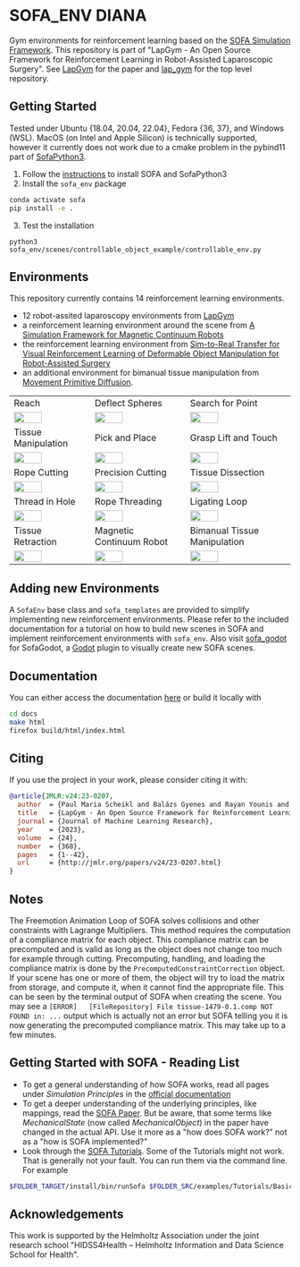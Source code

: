 # SOFA_ENV DIANA
Gym environments for reinforcement learning based on the [SOFA Simulation Framework](https://www.sofa-framework.org/).
This repository is part of "LapGym - An Open Source Framework for Reinforcement Learning in Robot-Assisted Laparoscopic Surgery".
See [LapGym](https://www.jmlr.org/papers/v24/23-0207.html) for the paper and [lap_gym](https://github.com/ScheiklP/lap_gym) for the top level repository.

## Getting Started
Tested under Ubuntu {18.04, 20.04, 22.04}, Fedora {36, 37}, and Windows (WSL).
MacOS (on Intel and Apple Silicon) is technically supported, however
it currently does not work due to a cmake problem in the pybind11 part of [SofaPython3](https://github.com/sofa-framework/SofaPython3).

1. Follow the [instructions](docs/source/setting_up_sofa.rst) to install SOFA and SofaPython3
2. Install the `sofa_env` package
```bash
conda activate sofa
pip install -e .
```
3. Test the installation
```
python3 sofa_env/scenes/controllable_object_example/controllable_env.py
```

## Environments
This repository currently contains 14 reinforcement learning environments.
- 12 robot-assited laparoscopy environments from [LapGym](https://www.jmlr.org/papers/v24/23-0207.html)
- a reinforcement learning environment around the scene from [A Simulation Framework for Magnetic Continuum Robots](https://github.com/ethz-msrl/mCR_simulator)
- the reinforcement learning environment from [Sim-to-Real Transfer for Visual Reinforcement Learning of Deformable Object Manipulation for Robot-Assisted Surgery](https://ieeexplore.ieee.org/abstract/document/9976185)
- an additional environment for bimanual tissue manipulation from [Movement Primitive Diffusion](https://scheiklp.github.io/movement-primitive-diffusion/).

<table style="width: 100%; border-collapse: collapse; border: 0;">
 </tr>
    <tr>
    <td> Reach </td>
    <td> Deflect Spheres </td>
    <td> Search for Point </td>
  </tr>
  <tr>
    <td>
      <img src="docs/source/images/environments/reach.gif" style="width: 100%; max-width: 50px; height: auto;">
    </td>
    <td>
      <img src="docs/source/images/environments/deflect_spheres.gif" style="width: 100%; max-width: 50px; height: auto;">
    </td>
    <td>
      <img src="docs/source/images/environments/search_for_point.gif" style="width: 100%; max-width: 50px; height: auto;">
    </td>
  </tr>
  <tr>
    <td> Tissue Manipulation </td>
    <td> Pick and Place </td>
    <td> Grasp Lift and Touch </td>
  </tr>
  <tr>
    <td>
      <img src="docs/source/images/environments/tissue_manipulation.gif" style="width: 100%; max-width: 50px; height: auto;">
    </td>
    <td>
      <img src="docs/source/images/environments/pick_and_place.gif" style="width: 100%; max-width: 50px; height: auto;">
    </td>
    <td>
      <img src="docs/source/images/environments/grasp_lift_touch.gif" style="width: 100%; max-width: 50px; height: auto;">
    </td>
  </tr>
  <tr>
    <td> Rope Cutting </td>
    <td> Precision Cutting </td>
    <td> Tissue Dissection </td>
  </tr>
  <tr>
    <td>
      <img src="docs/source/images/environments/rope_cutting.gif" style="width: 100%; max-width: 50px; height: auto;">
    </td>
    <td>
      <img src="docs/source/images/environments/precision_cutting.gif" style="width: 100%; max-width: 50px; height: auto;">
    </td>
    <td>
      <img src="docs/source/images/environments/tissue_dissection.gif" style="width: 100%; max-width: 50px; height: auto;">
    </td>
  </tr>
  <tr>
    <td> Thread in Hole </td>
    <td> Rope Threading </td>
    <td> Ligating Loop </td>
  </tr>
  <tr>
    <td>
      <img src="docs/source/images/environments/thread_in_hole.gif" style="width: 100%; max-width: 50px; height: auto;">
    </td>
    <td>
      <img src="docs/source/images/environments/rope_threading.gif" style="width: 100%; max-width: 50px; height: auto;">
    </td>
    <td>
      <img src="docs/source/images/environments/ligating_loop.gif" style="width: 100%; max-width: 50px; height: auto;">
    </td>
  </tr>
  <tr>
  </td>
    <td> Tissue Retraction </td>
    <td> Magnetic Continuum Robot </td>
    <td> Bimanual Tissue Manipulation </td>
  </tr>
  <tr>
    <td>
      <img src="docs/source/images/environments/tissue_retraction.gif" style="width: 100%; max-width: 50px; height: auto;">
    </td>
    <td>
      <img src="docs/source/images/environments/mcr.gif" style="width: 100%; max-width: 50px; height: auto;">
    </td>
    <td>
      <img src="docs/source/images/environments/bimanual_tissue_manipulation.gif" style="width: 100%; max-width: 50px; height: auto;">
    </td>
    </tr>
</table>

## Adding new Environments
A ``SofaEnv`` base class and ``sofa_templates`` are provided to simplify implementing new reinforcement environments.
Please refer to the included documentation for a tutorial on how to build new scenes in SOFA and implement reinforcement environments with ``sofa_env``.
Also visit [sofa_godot](https://github.com/ScheiklP/sofa_godot) for SofaGodot, a [Godot](https://github.com/godotengine/godot) plugin to visually create new SOFA scenes.

## Documentation
You can either access the documentation [here](https://scheiklp.github.io/sofa_env/) or build it locally with

```bash
cd docs
make html
firefox build/html/index.html
```

## Citing
If you use the project in your work, please consider citing it with:
```bibtex
@article{JMLR:v24:23-0207,
  author  = {Paul Maria Scheikl and Balázs Gyenes and Rayan Younis and Christoph Haas and Gerhard Neumann and Martin Wagner and Franziska Mathis-Ullrich},
  title   = {LapGym - An Open Source Framework for Reinforcement Learning in Robot-Assisted Laparoscopic Surgery},
  journal = {Journal of Machine Learning Research},
  year    = {2023},
  volume  = {24},
  number  = {368},
  pages   = {1--42},
  url     = {http://jmlr.org/papers/v24/23-0207.html}
}
```

## Notes
The Freemotion Animation Loop of SOFA solves collisions and other constraints with Lagrange Multipliers.
This method requires the computation of a compliance matrix for each object.
This compliance matrix can be precomputed and is valid as long as the object does not change too much for example through cutting.
Precomputing, handling, and loading the compliance matrix is done by the `PrecomputedConstraintCorrection` object.
If your scene has one or more of them, the object will try to load the matrix from storage, and compute it, when it cannot find the appropriate file.
This can be seen by the terminal output of SOFA when creating the scene.
You may see a `[ERROR]   [FileRepository] File tissue-1479-0.1.comp NOT FOUND in: ...` output which is actually not an error but SOFA telling you it is now generating the precomputed compliance matrix.
This may take up to a few minutes.

## Getting Started with SOFA - Reading List
- To get a general understanding of how SOFA works, read all pages under *Simulation Principles* in the [official documentation](https://www.sofa-framework.org/community/doc/simulation-principles/scene-graph/)
- To get a deeper understanding of the underlying principles, like mappings, read the [SOFA Paper](https://hal.inria.fr/hal-00681539/document).
But be aware, that some terms like *MechanicalState* (now called *MechanicalObject*) in the paper have changed in the actual API.
Use it more as a "how does SOFA work?" not as a "how is SOFA implemented?"
- Look through the [SOFA Tutorials](https://github.com/sofa-framework/sofa/tree/master/examples/Tutorials).
Some of the Tutorials might not work.
That is generally not your fault.
You can run them via the command line. For example

```bash
$FOLDER_TARGET/install/bin/runSofa $FOLDER_SRC/examples/Tutorials/Basic/TutorialBasicCube.scn
```

## Acknowledgements
This work is supported by the Helmholtz Association under the joint research school "HIDSS4Health – Helmholtz Information and Data Science School for Health".
